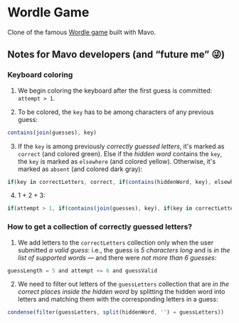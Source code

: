 # Wordle Game

Clone of the famous [Wordle game](https://www.powerlanguage.co.uk/wordle/) built with Mavo.

## Notes for Mavo developers (and “future me” 😜)

### Keyboard coloring

1. We begin coloring the keyboard after the first guess is committed: `attempt > 1`.

2. To be colored, the `key` has to be among characters of any previous guess:

```js
contains(join(guesses), key)
```

3. If the `key` is among previously *correctly guessed letters*, it's marked as `correct` (and colored green). Else if the *hidden word* contains the `key`, the `key` is marked as `elsewhere` (and colored yellow). Otherwise, it's marked as `absent` (and colored dark gray):

```js
if(key in correctLetters, correct, if(contains(hiddenWord, key), elsewhere, absent))
```

4. 1 + 2 + 3:

```js
if(attempt > 1, if(contains(join(guesses), key), if(key in correctLetters, correct, if(contains(hiddenWord, key), elsewhere, absent))))
```

### How to get a collection of correctly guessed letters?

1. We add letters to the `correctLetters` collection only when the user submitted *a valid guess*: i.e., the guess is *5 characters long* and is *in the list of supported words* — and there were *not more than 6 guesses*:

```js
guessLength = 5 and attempt <= 6 and guessValid
```

2. We need to filter out letters of the `guessLetters` collection that are *in the correct places inside the hidden word* by splitting the hidden word into letters and matching them with the corresponding letters in a guess:

```js
condense(filter(guessLetters, split(hiddenWord, '') = guessLetters))
```
